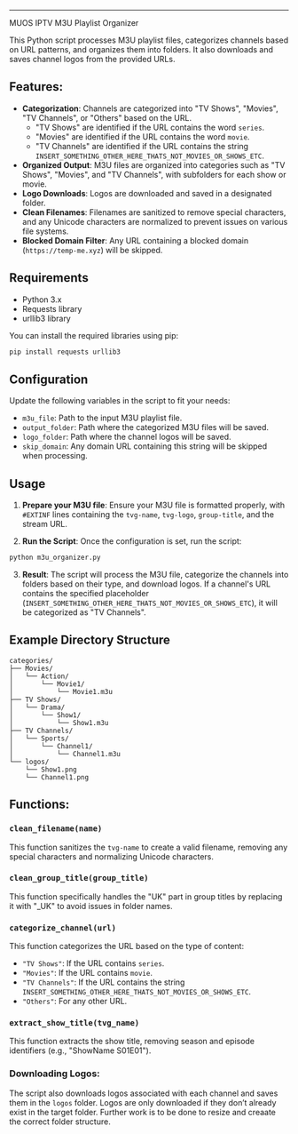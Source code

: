 
---

MUOS IPTV M3U Playlist Organizer

This Python script processes M3U playlist files, categorizes channels based on URL patterns, and organizes them into folders. It also downloads and saves channel logos from the provided URLs.

## Features:
- **Categorization**: Channels are categorized into "TV Shows", "Movies", "TV Channels", or "Others" based on the URL.
  - "TV Shows" are identified if the URL contains the word `series`.
  - "Movies" are identified if the URL contains the word `movie`.
  - "TV Channels" are identified if the URL contains the string `INSERT_SOMETHING_OTHER_HERE_THATS_NOT_MOVIES_OR_SHOWS_ETC`.
- **Organized Output**: M3U files are organized into categories such as "TV Shows", "Movies", and "TV Channels", with subfolders for each show or movie.
- **Logo Downloads**: Logos are downloaded and saved in a designated folder.
- **Clean Filenames**: Filenames are sanitized to remove special characters, and any Unicode characters are normalized to prevent issues on various file systems.
- **Blocked Domain Filter**: Any URL containing a blocked domain (`https://temp-me.xyz`) will be skipped.

## Requirements
- Python 3.x
- Requests library
- urllib3 library

You can install the required libraries using pip:

```bash
pip install requests urllib3
```

## Configuration
Update the following variables in the script to fit your needs:

- `m3u_file`: Path to the input M3U playlist file.
- `output_folder`: Path where the categorized M3U files will be saved.
- `logo_folder`: Path where the channel logos will be saved.
- `skip_domain`: Any domain URL containing this string will be skipped when processing.

## Usage

1. **Prepare your M3U file**: Ensure your M3U file is formatted properly, with `#EXTINF` lines containing the `tvg-name`, `tvg-logo`, `group-title`, and the stream URL.
   
2. **Run the Script**: Once the configuration is set, run the script:

```bash
python m3u_organizer.py
```

3. **Result**: The script will process the M3U file, categorize the channels into folders based on their type, and download logos. If a channel's URL contains the specified placeholder (`INSERT_SOMETHING_OTHER_HERE_THATS_NOT_MOVIES_OR_SHOWS_ETC`), it will be categorized as "TV Channels".

## Example Directory Structure
```
categories/
├── Movies/
│   └── Action/
│       └── Movie1/
│           └── Movie1.m3u
├── TV Shows/
│   └── Drama/
│       └── Show1/
│           └── Show1.m3u
├── TV Channels/
│   └── Sports/
│       └── Channel1/
│           └── Channel1.m3u
└── logos/
    └── Show1.png
    └── Channel1.png
```

## Functions:
### `clean_filename(name)`
This function sanitizes the `tvg-name` to create a valid filename, removing any special characters and normalizing Unicode characters.

### `clean_group_title(group_title)`
This function specifically handles the "UK" part in group titles by replacing it with "_UK" to avoid issues in folder names.

### `categorize_channel(url)`
This function categorizes the URL based on the type of content:
- `"TV Shows"`: If the URL contains `series`.
- `"Movies"`: If the URL contains `movie`.
- `"TV Channels"`: If the URL contains the string `INSERT_SOMETHING_OTHER_HERE_THATS_NOT_MOVIES_OR_SHOWS_ETC`.
- `"Others"`: For any other URL.

### `extract_show_title(tvg_name)`
This function extracts the show title, removing season and episode identifiers (e.g., "ShowName S01E01").

### Downloading Logos:
The script also downloads logos associated with each channel and saves them in the `logos` folder. Logos are only downloaded if they don’t already exist in the target folder. Further work is to be done to resize and creaate the correct folder structure.

